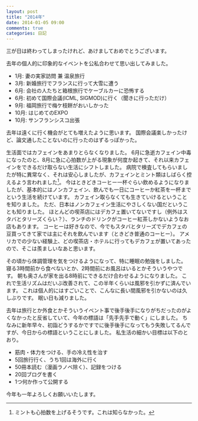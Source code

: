 ```yaml
---
layout: post
title: "2014年"
date: 2014-01-05 09:00
comments: true
categories: 日記
---
```


三が日は終わってしまったけれど、あけましておめでとうございます。

<!-- more -->

去年の個人的に印象的なイベントを公私合わせて思い出してみました。

- 1月: 妻の実家訪問 兼 温泉旅行
- 3月: 新婚旅行でフランスに行って大雪に遭う
- 6月: 会社の人たちと箱根旅行でケーブルカーに恐怖する
- 6月: 初めて国際会議(ICML, SIGMOD)に行く（聞きに行っただけ）
- 9月: 福岡旅行で梅ケ枝餅がおいしかった
- 10月: はじめてのEXPO
- 10月: サンフランシスコ出張

去年は遠くに行く機会がとても増えたように思います。
国際会議楽しかったけど、論文通したことないのに行ったのはずるっぽかった。

生活面ではカフェインをあまりとらなくなりました。
6月に急逝カフェイン中毒になったのと、8月に急に心拍数が上がる現象が何度か起きて、それ以来カフェインをできるだけ取らない生活にシフトしました。
病院で検査してもらいましたが特に異常なく、それは安心しましたが、カフェインとミント類はしばらく控えるよう言われました[^1]。
今はときどきコーヒー一杯ぐらい飲めるようになりましたが、基本的にはノンカフェイン、飲んでも一日にコーヒーか紅茶を一杯までという生活を続けています。
カフェイン取らなくても生きていけるということを知りました。
ただ、日本はノンカフェイン生活にやさしくない国だということも知りました。
ほとんどの喫茶店にはデカフェ置いてないですし（例外はスタバとタリーズくらい？）、ランチのドリンクがコーヒー紅茶しかないようなお店もあります。
コーヒーは好きなので、今でもスタバとタリーズでデカフェの豆買ってきて家では主にそれを飲んでいます（ときどき普通のコーヒー）。
アメリカでの少ない経験上、どの喫茶店・ホテルに行ってもデカフェが置いてあったので、そこは羨ましいなあと思います。

[^1]: ミントも心拍数を上げるそうです。これは知らなかった。

その頃から体調管理を気をつけるようになって、特に睡眠の勉強をしました。
寝る3時間前から食べないとか、2時間前にお風呂はいるとかそういうやつです。
朝も奥さんが家を出る8時前にできるだけ合わせるようになりました。
これで生活リズムはだいぶ改善されて、この半年くらいは風邪を引かずに済んでいます。
これは個人的にはすごいことで、こんなに長い間風邪を引かないのは久しぶりです。
眠い日も減りました。

去年は旅行とか外食とかそういうイベント事で後手後手になりがちだったのがよくなかったと反省していて、今年の標語は「先手先手で動く」にしました。
ちなみに新年早々、初詣どうするかですでに後手後手になってもう失敗してるんですが、今日からの標語ということにしました。
私生活の細かい目標は以下のとおり。

- 筋肉・体力をつける、手の冷え性を治す
- 5回旅行行く、うち1回は海外に行く
- 50冊本読む（漫画ラノベ除く）、記録をつける
- 20回ブログを書く
- 1つ何か作って公開する

今年も一年よろしくお願いいたします。
